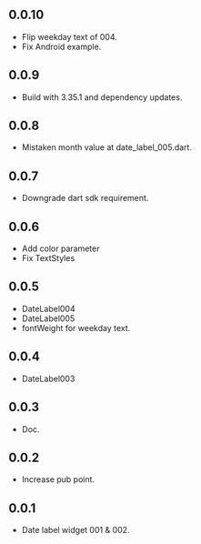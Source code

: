 ## 0.0.10
- Flip weekday text of 004.
- Fix Android example.

## 0.0.9
- Build with 3.35.1 and dependency updates.

## 0.0.8
- Mistaken month value at date_label_005.dart. 

## 0.0.7
- Downgrade dart sdk requirement.

## 0.0.6
- Add color parameter
- Fix TextStyles

## 0.0.5
- DateLabel004
- DateLabel005
- fontWeight for weekday text.

## 0.0.4
- DateLabel003

## 0.0.3
- Doc. 

## 0.0.2
- Increase pub point.

## 0.0.1

- Date label widget 001 & 002.